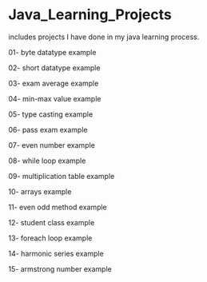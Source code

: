 # Java_Learning_Projects
includes projects I have done in my java learning process.

01- byte datatype example

02- short datatype example

03- exam average example

04- min-max value example

05- type casting example

06- pass exam example

07- even number example

08- while loop example

09- multiplication table example

10- arrays example

11- even odd method example

12- student class example

13- foreach loop example

14- harmonic series example

15- armstrong number example
